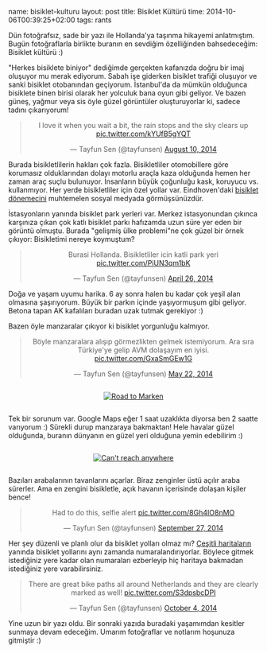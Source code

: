 name: bisiklet-kulturu
layout: post
title: Bisiklet Kültürü
time: 2014-10-06T00:39:25+02:00
tags: rants

Dün fotoğrafsız, sade bir yazı ile Hollanda'ya taşınma hikayemi anlatmıştım. Bugün fotoğraflarla birlikte buranın en sevdiğim özelliğinden bahsedeceğim: Bisiklet kültürü :)

"Herkes bisiklete biniyor" dediğimde gerçekten kafanızda doğru bir imaj oluşuyor mu merak ediyorum. Sabah işe giderken bisiklet trafiği oluşuyor ve sanki bisiklet otobanından geçiyorum. İstanbul'da da mümkün olduğunca bisiklete binen birisi olarak her yolculuk bana oyun gibi geliyor. Ve bazen güneş, yağmur veya sis öyle güzel görüntüler oluşturuyorlar ki, sadece tadını çıkarıyorum!

<blockquote class="twitter-tweet" align="center" lang="en"><p>I love it when you wait a bit, the rain stops and the sky clears up <a href="http://t.co/kYUfB5gYQT">pic.twitter.com/kYUfB5gYQT</a></p>&mdash; Tayfun Sen (@tayfunsen) <a href="https://twitter.com/tayfunsen/status/498544877656080384">August 10, 2014</a></blockquote>

Burada bisikletlilerin hakları çok fazla. Bisikletliler otomobillere göre korumasız olduklarından dolayı motorlu araçla kaza olduğunda hemen her zaman araç suçlu bulunuyor. İnsanların büyük çoğunluğu kask, koruyucu vs. kullanmıyor. Her yerde bisikletliler için özel yollar var. Eindhoven'daki <a href="http://en.wikipedia.org/wiki/Hovenring">bisiklet dönemecini</a> muhtemelen sosyal medyada görmüşsünüzdür.

İstasyonların yanında bisiklet park yerleri var. Merkez istasyonundan çıkınca karşınıza çıkan çok katlı bisiklet parkı hafızamda uzun süre yer eden bir görüntü olmuştu. Burada "gelişmiş ülke problemi"ne çok güzel bir örnek çıkıyor: Bisikletimi nereye koymuştum?

<blockquote class="twitter-tweet" align="center" lang="en"><p>Burasi Hollanda. Bisikletliler icin katli park yeri <a href="http://t.co/PiUN3qm1bK">pic.twitter.com/PiUN3qm1bK</a></p>&mdash; Tayfun Sen (@tayfunsen) <a href="https://twitter.com/tayfunsen/status/460061471846957056">April 26, 2014</a></blockquote>

Doğa ve yaşam uyumu harika. 6 ay sonra halen bu kadar çok yeşil alan olmasına şaşırıyorum. Büyük bir parkın içinde yaşıyormuşum gibi geliyor. Betona tapan AK kafalıları buradan uzak tutmak gerekiyor :)

Bazen öyle manzaralar çıkıyor ki bisiklet yorgunluğu kalmıyor.

<blockquote class="twitter-tweet" align="center" lang="en"><p>Böyle manzaralara alışıp görmezlikten gelmek istemiyorum. Ara sıra Türkiye&#39;ye gelip AVM dolaşayım en iyisi. <a href="http://t.co/GxaSmGEw1G">pic.twitter.com/GxaSmGEw1G</a></p>&mdash; Tayfun Sen (@tayfunsen) <a href="https://twitter.com/tayfunsen/status/469567539937554433">May 22, 2014</a></blockquote>

<div style="text-align: center; margin: 2em auto;">
<a href="https://www.flickr.com/photos/typhoon476/15091799561" title="Road to Marken by tayfun, on Flickr"><img src="https://farm6.staticflickr.com/5556/15091799561_4c3f6df67f_z.jpg" alt="Road to Marken"></a>
</div>

Tek bir sorunum var. Google Maps eğer 1 saat uzaklıkta diyorsa ben 2 saatte varıyorum :) Sürekli durup manzaraya bakmaktan! Hele havalar güzel olduğunda, buranın dünyanın en güzel yeri olduğuna yemin edebilirim :)

<div style="text-align: center; margin: 2em auto;">
<a href="https://www.flickr.com/photos/typhoon476/15248662948" title="Can&#x27;t reach anywhere by tayfun, on Flickr"><img src="https://farm6.staticflickr.com/5600/15248662948_92fac13b11.jpg" alt="Can&#x27;t reach anywhere"></a>
</div>

Bazıları arabalarının tavanlarını açarlar. Biraz zenginler üstü açılır araba sürerler. Ama en zengini bisikletle, açık havanın içerisinde dolaşan kişiler bence!

<blockquote class="twitter-tweet" align="center" lang="en"><p>Had to do this, selfie alert <a href="http://t.co/8Gh4IO8nMO">pic.twitter.com/8Gh4IO8nMO</a></p>&mdash; Tayfun Sen (@tayfunsen) <a href="https://twitter.com/tayfunsen/status/515781731107237888">September 27, 2014</a></blockquote>

Her şey düzenli ve planlı olur da bisiklet yolları olmaz mı? <a href="http://www.holland-cycling.com/where-to-go/long-distance-cycle-routes/national-long-distance-cycle-network">Çeşitli haritaların</a> yanında bisiklet yollarını aynı zamanda numaralandırıyorlar. Böylece gitmek istediğiniz yere kadar olan numaraları ezberleyip hiç haritaya bakmadan istediğiniz yere varabilirsiniz.

<blockquote class="twitter-tweet" align="center" lang="en"><p>There are great bike paths all around Netherlands and they are clearly marked as well! <a href="http://t.co/S3dpsbcDPI">pic.twitter.com/S3dpsbcDPI</a></p>&mdash; Tayfun Sen (@tayfunsen) <a href="https://twitter.com/tayfunsen/status/518385835037974528">October 4, 2014</a></blockquote>

Yine uzun bir yazı oldu. Bir sonraki yazıda buradaki yaşamımdan kesitler sunmaya devam edeceğim. Umarım fotoğraflar ve notlarım hoşunuza gitmiştir :)
